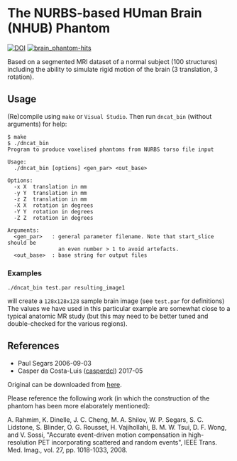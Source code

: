 # The NURBS-based HUman Brain (NHUB) Phantom

[![DOI](https://zenodo.org/badge/87346709.svg)](https://zenodo.org/badge/latestdoi/87346709)
[![brain_phantom-hits](https://caspersci.uk.to/cgi-bin/hits.cgi?q=brain_phantom)](https://caspersci.uk.to/cgi-bin/hits.cgi?q=brain_phantom&a=update&r=https://github.com/casperdcl/brain_phantom)

Based on a segmented MRI dataset of a normal subject (100 structures)
including the ability to simulate rigid motion of the brain
(3 translation, 3 rotation).

## Usage

(Re)compile using `make` or `Visual Studio`.
Then run `dncat_bin` (without arguments) for help:

```
$ make
$ ./dncat_bin
Program to produce voxelised phantoms from NURBS torso file input

Usage:
  ./dncat_bin [options] <gen_par> <out_base>

Options:
  -x X  translation in mm
  -y Y  translation in mm
  -z Z  translation in mm
  -X X  rotation in degrees
  -Y Y  rotation in degrees
  -Z Z  rotation in degrees

Arguments:
  <gen_par>   : general parameter filename. Note that start_slice should be
                an even number > 1 to avoid artefacts.
  <out_base>  : base string for output files
```

### Examples

```
./dncat_bin test.par resulting_image1
```

will create a `128x128x128` sample brain image
(see `test.par` for definitions) The values we have used in
this particular example are somewhat close to a typical
anatomic MR study (but this may need to be better tuned and
double-checked for the various regions).

## References

- Paul Segars 2006-09-03
- Casper da Costa-Luis ([casperdcl](https://github.com/casperdcl)) 2017-05

Original can be downloaded from [here](http://www.jhu.edu/rahmim/).

Please reference the following work (in which the construction of the phantom has been more elaborately mentioned):

A. Rahmim, K. Dinelle, J. C. Cheng, M. A. Shilov, W. P. Segars, S. C. Lidstone, S. Blinder, O. G. Rousset, H. Vajihollahi, B. M. W. Tsui, D. F. Wong, and V. Sossi, "Accurate event-driven motion compensation in high-resolution PET incorporating scattered and random events", IEEE Trans. Med. Imag., vol. 27, pp. 1018-1033, 2008.
